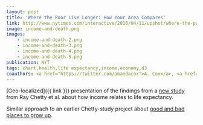 ```yaml
---
layout: post
title: 'Where the Poor Live Longer: How Your Area Compares'
link: http://www.nytimes.com/interactive/2016/04/11/upshot/where-the-poor-live-longer-how-your-area-compares.html
image: income-and-death.png
images:
    - income-and-death-2.png
    - income-and-death-3.png
    - income-and-death-4.png
    - income-and-death-5.png
publication: NYT
tags: chart,health,life expectancy,income,economy,d3
coauthors: <a href="https://twitter.com/amandacox">A. Cox</a>, <a href="http://kpq.github.io">K. Quealy</a> and <a href="https://twitter.com/qdbui">Q. Bui</a>
---
```


[Geo-localized]({{ link }}) presentation of the findings from a [new study](http://www.nytimes.com/interactive/2016/04/11/upshot/for-the-poor-geography-is-life-and-death.html) from Ray Chetty et al. about how income relates to life expectancy.

Similar approach to an earlier Chetty-study project about [good and bad places to grow up](/2015/05/04/income-mobility.html).
